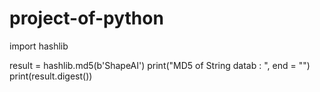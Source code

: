 # project-of-python

import hashlib

result = hashlib.md5(b'ShapeAI')
print("MD5 of String datab : ", end = "")
print(result.digest())
